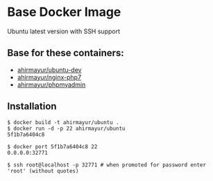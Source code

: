 # Base Docker Image

Ubuntu latest version with SSH support

## Base for these containers:

* [ahirmayur/ubuntu-dev](https://github.com/ahirmayur/docker-ubuntu-dev)
* [ahirmayur/nginx-php7](https://github.com/ahirmayur/docker-nginx-php)
* [ahirmayur/phpmyadmin](https://github.com/ahirmayur/docker-phpmyadmin)

## Installation
```
$ docker build -t ahirmayur/ubuntu .
$ docker run -d -p 22 ahirmayur/ubuntu
5f1b7a6404c8

$ docker port 5f1b7a6404c8 22
0.0.0.0:32771

$ ssh root@localhost -p 32771 # when promoted for password enter 'root' (without quotes)
```